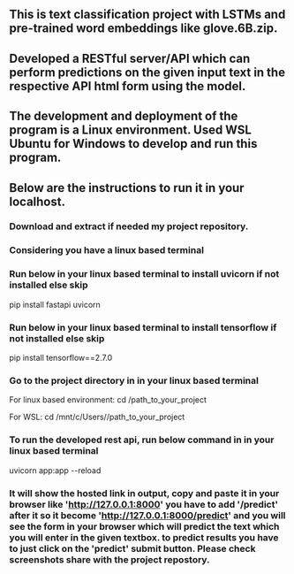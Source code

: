## This is text classification project with LSTMs and pre-trained word embeddings like glove.6B.zip.
## Developed a RESTful server/API which can perform predictions on the given input text in the respective API html form using the model. 
## The development and deployment of the program is a Linux environment. Used WSL Ubuntu for Windows to develop and run this program.





## Below are the instructions to run it in your localhost.

### Download and extract if needed my project repository.

### Considering you have a linux based terminal
### Run below in your linux based terminal to install uvicorn if not installed else skip
pip install fastapi uvicorn

### Run below in your linux based terminal  to install tensorflow if not installed else skip
pip install tensorflow==2.7.0

### Go to the project directory in in your linux based terminal
For linux based environment: cd /path_to_your_project

For WSL: cd /mnt/c/Users/<username>/path_to_your_project

### To run the developed rest api, run below command in in your linux based terminal 
uvicorn app:app --reload

### It will show the hosted link in output, copy and paste it in your browser like 'http://127.0.0.1:8000' you have to add '/predict' after it so it become 'http://127.0.0.1:8000/predict' and you will see the form in your browser which will predict the text which you will enter in the given textbox. to predict results you have to just click on the 'predict' submit button. Please check screenshots share with the project repostory.
